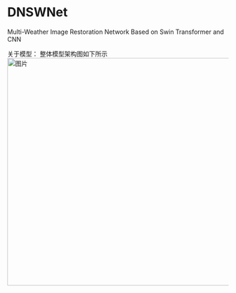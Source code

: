 # DNSWNet
Multi-Weather Image Restoration Network Based on Swin Transformer and CNN

关于模型：
整体模型架构图如下所示
<img width="1094" height="517" alt="图片" src="https://github.com/user-attachments/assets/bd69ac06-8bbd-46e6-bd0c-d6cd61feeb94" />
